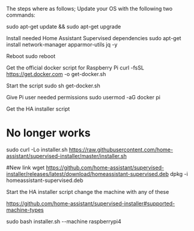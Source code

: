 The steps where as follows;
Update your OS with the following two commands:

sudo apt-get update && sudo apt-get upgrade

Install needed Home Assistant Supervised dependencies
sudo apt-get install network-manager apparmor-utils jq -y

Reboot
sudo reboot

Get the official docker script for Raspberry Pi
curl -fsSL https://get.docker.com​ -o get-docker.sh

Start the script
sudo sh get-docker.sh

Give Pi user needed permissions
sudo usermod -aG docker pi

Get the HA installer script
# No longer works
sudo curl -Lo installer.sh https://raw.githubusercontent.com/home-assistant/supervised-installer/master/installer.sh

#New link
wget https://github.com/home-assistant/supervised-installer/releases/latest/download/homeassistant-supervised.deb
dpkg -i homeassistant-supervised.deb


Start the HA installer script change the machine with any of these

https://github.com/home-assistant/supervised-installer#supported-machine-types

sudo bash installer.sh --machine raspberrypi4
